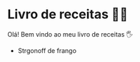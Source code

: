 # Livro de receitas :woman_cook:

Olá! Bem vindo ao meu livro de receitas :raised_hand_with_fingers_splayed:

- Strgonoff de frango

  

